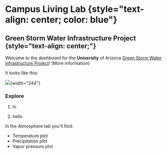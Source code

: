 # Campus Living Lab {style="text-align: center; color: blue"}

## Green Storm Water Infrastructure Project {style="text-align: center;"}

Welcome to the *dashboard* for the **University** of Arizona [Green Storm Water Infrastructure Project](https://udallcenter.arizona.edu/news/campus-living-lab-creating-more-sustainable-campus-designing-building-and-monitoring-green)! (More information)

It looks like this:

![](https://udallcenter.arizona.edu/sites/default/files/styles/az_large/public/2022-01/scaling_up_gsi_WMG.jpeg?itok=tPnaOY3o){width="244"}

### Explore

1.  hi

2.  hello

In the Atmosphere tab you'll find:

-   Temperature plot
-   Precipitation plot
-   Vapor pressure plot
